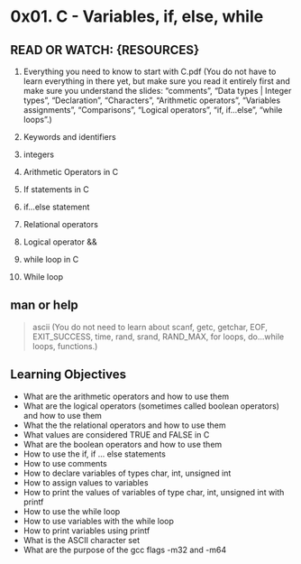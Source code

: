 # 0x01. C - Variables, if, else, while

## READ OR WATCH: {RESOURCES}
1. Everything you need to know to start with C.pdf (You do not have to learn everything in there yet, but make sure you read it entirely first and make sure you understand the slides: “comments”, “Data types | Integer types”, “Declaration”, “Characters”, “Arithmetic operators”, “Variables assignments”, “Comparisons”, “Logical operators”, “if, if…else”, “while loops”.)

2. Keywords and identifiers

3. integers

4. Arithmetic Operators in C

5. If statements in C

6. if…else statement

7. Relational operators

8. Logical operator &&

9. while loop in C

10. While loop

## man or help 
> ascii (You do not need to learn about scanf, getc, getchar, EOF, EXIT_SUCCESS, time, rand, srand, RAND_MAX, for loops, do...while loops, functions.)


## Learning Objectives

- What are the arithmetic operators and how to use them
- What are the logical operators (sometimes called boolean operators) and how to use them
- What the the relational operators and how to use them
- What values are considered TRUE and FALSE in C
- What are the boolean operators and how to use them
- How to use the if, if ... else statements
- How to use comments
- How to declare variables of types char, int, unsigned int
- How to assign values to variables
- How to print the values of variables of type char, int, unsigned int with printf
- How to use the while loop
- How to use variables with the while loop
- How to print variables using printf
- What is the ASCII character set
- What are the purpose of the gcc flags -m32 and -m64
